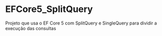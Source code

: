 # EFCore5_SplitQuery

Projeto que usa o EF Core 5 com SplitQuery e SingleQuery para dividir a execução das consultas
